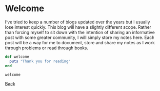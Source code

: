 # Welcome

I’ve tried to keep a number of blogs updated over the years but I usually lose
interest quickly. This blog will have a slightly different scope. Rather than
forcing myself to sit down with the intention of sharing an informative post
with some greater community, I will simply store my notes here. Each post will
be a way for me to document, store and share my notes as I work through problems
or read through books.

```ruby
def welcome
  puts "Thank you for reading"
end

welcome
```

[Back](/index.html)
